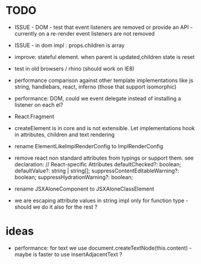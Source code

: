 # TODO


 * ISSUE - DOM - test that event listeners are removed or provide an API - currently on a re-render event listeners are not removed

 * ISSUE - <If> in dom impl : props.children is array

 * improve: stateful element. when parent is updated,children state is reset

 * test in old browsers / rhino (should work on IE8)

 * performance comparison against other template implementations like js string, handlebars, react, inferno (those that support isomorphic)

 * performance: DOM, could we event delegate instead of installing a listener on each el?

 * React.Fragment

 * createElement is in core and is not extensible. Let implementations hook in attributes, children and text rendering

 * rename ElementLikeImplRenderConfig to ImplRenderConfig

 * remove react non standard attributes from typings or support them. see declaration: 
    // React-specific Attributes
    defaultChecked?: boolean;
    defaultValue?: string | string[];
    suppressContentEditableWarning?: boolean;
    suppressHydrationWarning?: boolean;


 * rename JSXAloneComponent to JSXAloneClassElement

 * we are escaping attribute values in string impl only for function type - should we do it also for the rest ?

# ideas


 * performance: for text we use document.createTextNode(this.content) - maybe is faster to use insertAdjacentText ? 